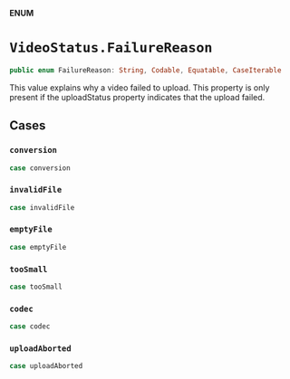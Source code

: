 **ENUM**

# `VideoStatus.FailureReason`

```swift
public enum FailureReason: String, Codable, Equatable, CaseIterable
```

This value explains why a video failed to upload. This property is only present if the uploadStatus property indicates that the upload failed.

## Cases
### `conversion`

```swift
case conversion
```

### `invalidFile`

```swift
case invalidFile
```

### `emptyFile`

```swift
case emptyFile
```

### `tooSmall`

```swift
case tooSmall
```

### `codec`

```swift
case codec
```

### `uploadAborted`

```swift
case uploadAborted
```
